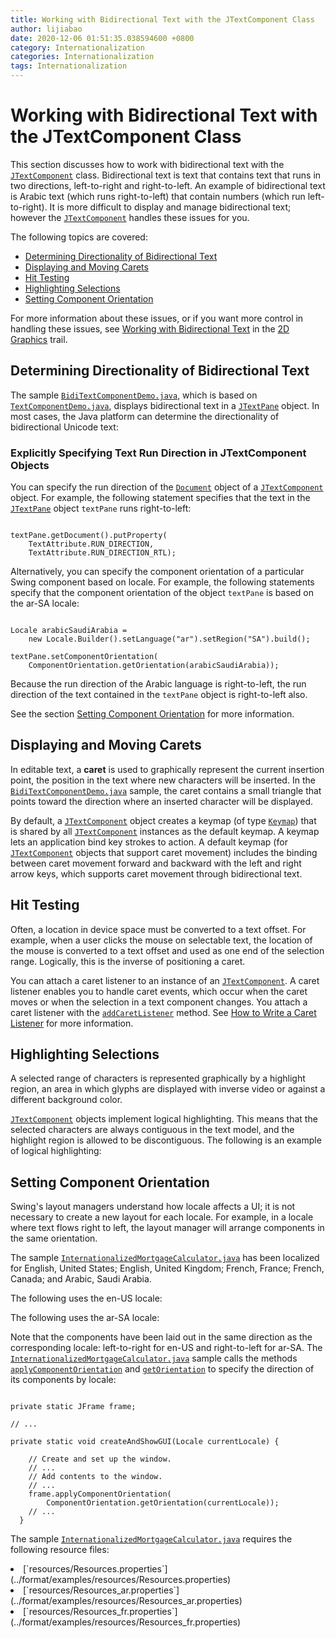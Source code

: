 ```yaml
---
title: Working with Bidirectional Text with the JTextComponent Class
author: lijiabao
date: 2020-12-06 01:51:35.038594600 +0800
category: Internationalization
categories: Internationalization
tags: Internationalization
---
```


# Working with Bidirectional Text with the JTextComponent Class

This section discusses how to work with bidirectional text with the
[`JTextComponent`](https://docs.oracle.com/javase/8/docs/api/javax/swing/text/JTextComponent.html) class. Bidirectional text is text that contains text that runs in two directions, left-to-right and right-to-left. An example of bidirectional text is Arabic text (which runs right-to-left) that contain numbers (which run left-to-right). It is more difficult to display and manage bidirectional text; however the
[`JTextComponent`](https://docs.oracle.com/javase/8/docs/api/javax/swing/text/JTextComponent.html) handles these issues for you.

The following topics are covered:

  - [Determining Directionality of Bidirectional Text](#directionality)
  - [Displaying and Moving Carets](#displaying-and-moving-carets)
  - [Hit Testing](#hit-testing)
  - [Highlighting Selections](#highlighting-selections)
  - [Setting Component Orientation](#setting-component-orientation)

For more information about these issues, or if you want more control in handling these issues, see
[Working with Bidirectional Text](../../2d/text/textlayoutbidirectionaltext.html) in the
[2D Graphics](../../2d/index.html) trail.

## <a name="directionality" id="directionality">Determining Directionality of Bidirectional Text</a>

The sample
[`BidiTextComponentDemo.java`](examples/BidiTextComponentDemo.java), which is based on  
[`TextComponentDemo.java`](../../uiswing/examples/components/index.html#TextComponentDemo), displays bidirectional text in a
[`JTextPane`](https://docs.oracle.com/javase/8/docs/api/javax/swing/JTextPane.html) object. In most cases, the Java platform can determine the directionality of bidirectional Unicode text:

### Explicitly Specifying Text Run Direction in JTextComponent Objects

You can specify the run direction of the
[`Document`](https://docs.oracle.com/javase/8/docs/api/javax/swing/text/Document.html) object of a
[`JTextComponent`](https://docs.oracle.com/javase/8/docs/api/javax/swing/text/JTextComponent.html) object. For example, the following statement specifies that the text in the
[`JTextPane`](https://docs.oracle.com/javase/8/docs/api/javax/swing/JTextPane.html) object `textPane` runs right-to-left:

```

textPane.getDocument().putProperty(
    TextAttribute.RUN_DIRECTION,
    TextAttribute.RUN_DIRECTION_RTL);

```

Alternatively, you can specify the component orientation of a particular Swing component based on locale. For example, the following statements specify that the component orientation of the object `textPane` is based on the ar-SA locale:

```

Locale arabicSaudiArabia = 
    new Locale.Builder().setLanguage("ar").setRegion("SA").build();

textPane.setComponentOrientation(
    ComponentOrientation.getOrientation(arabicSaudiArabia));

```

Because the run direction of the Arabic language is right-to-left, the run direction of the text contained in the `textPane` object is right-to-left also.

See the section [Setting Component Orientation](#setting-component-orientation) for more information.

## <a name="displaying-and-moving-carets" id="displaying-and-moving-carets">Displaying and Moving Carets</a>

In editable text, a **caret** is used to graphically represent the current insertion point, the position in the text where new characters will be inserted. In the
[`BidiTextComponentDemo.java`](examples/BidiTextComponentDemo.java) sample, the caret contains a small triangle that points toward the direction where an inserted character will be displayed.

By default, a
[`JTextComponent`](https://docs.oracle.com/javase/8/docs/api/javax/swing/text/JTextComponent.html) object creates a keymap (of type
[`Keymap`](https://docs.oracle.com/javase/8/docs/api/javax/swing/text/Keymap.html)) that is shared by all
[`JTextComponent`](https://docs.oracle.com/javase/8/docs/api/javax/swing/text/JTextComponent.html) instances as the default keymap. A keymap lets an application bind key strokes to action. A default keymap (for
[`JTextComponent`](https://docs.oracle.com/javase/8/docs/api/javax/swing/text/JTextComponent.html) objects that support caret movement) includes the binding between caret movement forward and backward with the left and right arrow keys, which supports caret movement through bidirectional text.

## <a name="hit-testing" id="hit-testing">Hit Testing</a>

Often, a location in device space must be converted to a text offset. For example, when a user clicks the mouse on selectable text, the location of the mouse is converted to a text offset and used as one end of the selection range. Logically, this is the inverse of positioning a caret.

You can attach a caret listener to an instance of an
[`JTextComponent`](https://docs.oracle.com/javase/8/docs/api/javax/swing/text/JTextComponent.html). A caret listener enables you to handle caret events, which occur when the caret moves or when the selection in a text component changes. You attach a caret listener with the
[`addCaretListener`](https://docs.oracle.com/javase/8/docs/api/javax/swing/text/JTextComponent.html#addCaretListener-javax.swing.event.CaretListener-) method. See
[How to Write a Caret Listener](../../uiswing/events/caretlistener.html) for more information.

## <a name="highlighting-selections" id="highlighting-selections">Highlighting Selections</a>

A selected range of characters is represented graphically by a highlight region, an area in which glyphs are displayed with inverse video or against a different background color.


[`JTextComponent`](https://docs.oracle.com/javase/8/docs/api/javax/swing/text/JTextComponent.html) objects implement logical highlighting. This means that the selected characters are always contiguous in the text model, and the highlight region is allowed to be discontiguous. The following is an example of logical highlighting:

## <a name="setting-component-orientation" id="setting-component-orientation">Setting Component Orientation</a>

Swing's layout managers understand how locale affects a UI; it is not necessary to create a new layout for each locale. For example, in a locale where text flows right to left, the layout manager will arrange components in the same orientation.

The sample
[`InternationalizedMortgageCalculator.java`](../format/examples/InternationalizedMortgageCalculator.java) has been localized for English, United States; English, United Kingdom; French, France; French, Canada; and Arabic, Saudi Arabia.

The following uses the en-US locale:

The following uses the ar-SA locale:

Note that the components have been laid out in the same direction as the corresponding locale: left-to-right for en-US and right-to-left for ar-SA. The
[`InternationalizedMortgageCalculator.java`](../format/examples/InternationalizedMortgageCalculator.java) sample calls the methods
[`applyComponentOrientation`](https://docs.oracle.com/javase/8/docs/api/java/awt/Component.html#applyComponentOrientation-java.awt.ComponentOrientation-) and
[`getOrientation`](https://docs.oracle.com/javase/8/docs/api/java/awt/ComponentOrientation.html#getOrientation-java.util.Locale-) to specify the direction of its components by locale:

```

private static JFrame frame;

// ...

private static void createAndShowGUI(Locale currentLocale) {

    // Create and set up the window.
    // ...
    // Add contents to the window.
    // ...
    frame.applyComponentOrientation(
        ComponentOrientation.getOrientation(currentLocale));
    // ...
  }

```

The sample
[`InternationalizedMortgageCalculator.java`](../format/examples/InternationalizedMortgageCalculator.java) requires the following resource files:

<li>
[`resources/Resources.properties`](../format/examples/resources/Resources.properties)</li>
<li>
[`resources/Resources_ar.properties`](../format/examples/resources/Resources_ar.properties)</li>
<li>
[`resources/Resources_fr.properties`](../format/examples/resources/Resources_fr.properties)</li>
